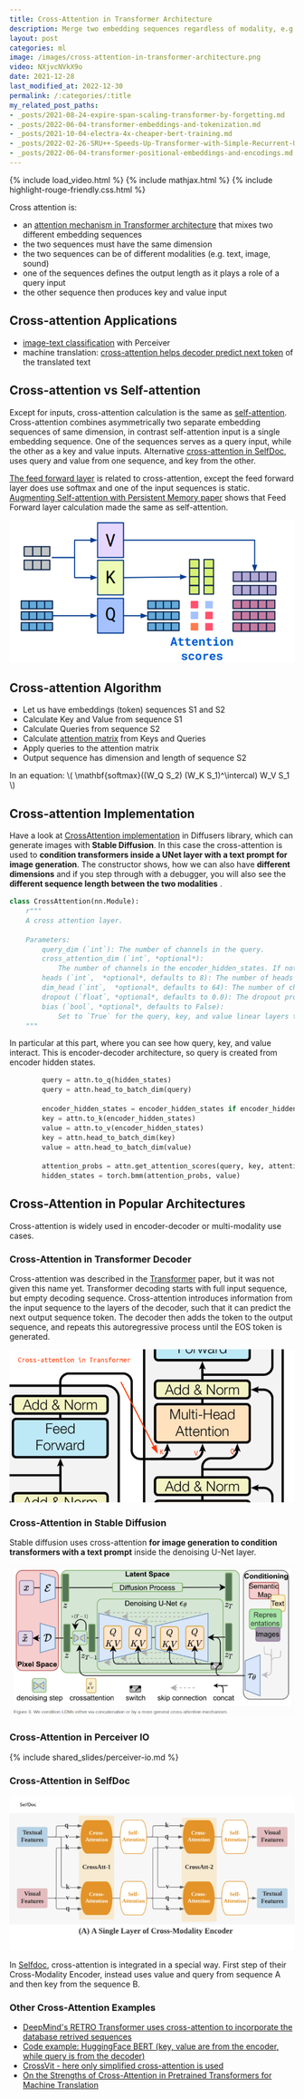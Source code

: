```yaml
---
title: Cross-Attention in Transformer Architecture
description: Merge two embedding sequences regardless of modality, e.g., image with text in Stable Diffusion U-Net.
layout: post
categories: ml
image: /images/cross-attention-in-transformer-architecture.png
video: NXjvcNVkX9o
date: 2021-12-28
last_modified_at: 2022-12-30
permalink: /:categories/:title
my_related_post_paths:
- _posts/2021-08-24-expire-span-scaling-transformer-by-forgetting.md
- _posts/2022-06-04-transformer-embeddings-and-tokenization.md
- _posts/2021-10-04-electra-4x-cheaper-bert-training.md
- _posts/2022-02-26-SRU++-Speeds-Up-Transformer-with-Simple-Recurrent-Unit-RNN.md
- _posts/2022-06-04-transformer-positional-embeddings-and-encodings.md
---
```




{% include load_video.html %}
{% include mathjax.html %}
{% include highlight-rouge-friendly.css.html %}

Cross attention is:
- an [attention mechanism in Transformer architecture](/ml/transformers-self-attention-mechanism-simplified) that mixes two different embedding sequences
- the two sequences must have the same dimension
- the two sequences can be of different modalities (e.g. text, image, sound)
- one of the sequences defines the output length as it plays a role of a query input
- the other sequence then produces key and value input

## Cross-attention Applications
- [image-text classification](/ml/Multimodal-Image-Text-Classification) with Perceiver
- machine translation: [cross-attention helps decoder predict next token](#cross-attention-in-transformer-decoder) of the translated text

## Cross-attention vs Self-attention

Except for inputs, cross-attention calculation is the same as [self-attention](/ml/transformers-self-attention-mechanism-simplified).
Cross-attention combines asymmetrically two separate embedding sequences of same dimension, in contrast self-attention input is a single embedding sequence.
One of the sequences serves as a query input, while the other as a key and value inputs.
Alternative [cross-attention in SelfDoc](#cross-attention-in-selfdoc), uses query and value from one sequence, and key from the other.

[The feed forward layer](/ml/Feed-Forward-Self-Attendion-Key-Value-Memory) is related to cross-attention, except the feed forward layer does use softmax and one of the input sequences is static.
[Augmenting Self-attention with Persistent Memory paper](/ml/Feed-Forward-Self-Attendion-Key-Value-Memory) shows that Feed Forward layer calculation made the same as self-attention.

![cross-attention perceiver io detail](/images/cross-attention-detail-perceiver-io.png)

## Cross-attention Algorithm
- Let us have embeddings (token) sequences S1 and S2
- Calculate Key and Value from sequence S1
- Calculate Queries from sequence S2
- Calculate [attention matrix](/ml/transformers-self-attention-mechanism-simplified) from Keys and Queries
- Apply queries to the attention matrix
- Output sequence has dimension and length of sequence S2

In an equation: \\( \mathbf{softmax}((W_Q S_2) (W_K S_1)^\intercal) W_V S_1 \\)


## Cross-attention Implementation
Have a look at [CrossAttention implementation](https://github.com/huggingface/diffusers/blob/4125756e88e82370c197fecf28e9f0b4d7eee6c3/src/diffusers/models/cross_attention.py) in Diffusers library, which can generate images with **Stable Diffusion**.
In this case the cross-attention is used to **condition transformers inside a UNet layer with a text prompt for image generation**.
The constructor shows, how we can also have **different dimensions** and if you step through with a debugger, you will also see the **different sequence length between the two modalities** . 

```python
class CrossAttention(nn.Module):
    r"""
    A cross attention layer.

    Parameters:
        query_dim (`int`): The number of channels in the query.
        cross_attention_dim (`int`, *optional*):
            The number of channels in the encoder_hidden_states. If not given, defaults to `query_dim`.
        heads (`int`,  *optional*, defaults to 8): The number of heads to use for multi-head attention.
        dim_head (`int`,  *optional*, defaults to 64): The number of channels in each head.
        dropout (`float`, *optional*, defaults to 0.0): The dropout probability to use.
        bias (`bool`, *optional*, defaults to False):
            Set to `True` for the query, key, and value linear layers to contain a bias parameter.
    """
```

In particular at this part, where you can see how query, key, and value interact. This is encoder-decoder architecture, so query is created from encoder hidden states.

```python
        query = attn.to_q(hidden_states)
        query = attn.head_to_batch_dim(query)

        encoder_hidden_states = encoder_hidden_states if encoder_hidden_states is not None else hidden_states
        key = attn.to_k(encoder_hidden_states)
        value = attn.to_v(encoder_hidden_states)
        key = attn.head_to_batch_dim(key)
        value = attn.head_to_batch_dim(value)

        attention_probs = attn.get_attention_scores(query, key, attention_mask)
        hidden_states = torch.bmm(attention_probs, value)
```

## Cross-Attention in Popular Architectures
Cross-attention is widely used in encoder-decoder or multi-modality use cases.

### Cross-Attention in Transformer Decoder
Cross-attention was described in the [Transformer](/ml/transformers-self-attention-mechanism-simplified) paper, but it was not given this name yet.
Transformer decoding starts with full input sequence, but empty decoding sequence.
Cross-attention introduces information from the input sequence to the layers of the decoder,
such that it can predict the next output sequence token.
The decoder then adds the token to the output sequence, and repeats this autoregressive process until the EOS token is generated.

![Cross-Attention in the Transformer decoder of Attention is All You Need paper](/images/cross-attention-in-transformer-decoder.png)


### Cross-Attention in Stable Diffusion
Stable diffusion uses cross-attention **for image generation to condition transformers with a text prompt** inside the denoising U-Net layer.

![stable diffusion architecture with cross-attention](/images/stable-diffusion-architecture.png)

### Cross-Attention in Perceiver IO

{% include shared_slides/perceiver-io.md %}


### Cross-Attention in SelfDoc

![selfdoc cross-attention](/images/selfdoc-cross-attention.png)

In [Selfdoc](https://arxiv.org/pdf/2106.03331.pdf), cross-attention is integrated in a special way.
First step of their Cross-Modality Encoder, instead uses value and query from sequence A and then key from the sequence B.

### Other Cross-Attention Examples
- [DeepMind's RETRO Transformer uses cross-attention to incorporate the database retrived sequences](/ml/DeepMinds-RETRO-Transformer-Model)
- [Code example: HuggingFace BERT (key, value are from the encoder, while query is from the decoder)](https://github.com/huggingface/transformers/blob/198c335d219a5eb4d3f124fdd1ce1a9cd9f78a9b/src/transformers/models/bert/modeling_bert.py#L268)
- [CrossVit - here only simplified cross-attention is used](https://arxiv.org/pdf/2103.14899.pdf)
- [On the Strengths of Cross-Attention in Pretrained Transformers for Machine Translation](https://arxiv.org/pdf/2104.08771v1.pdf)


